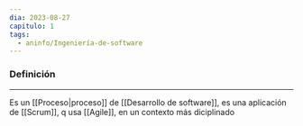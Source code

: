 ```yaml
---
dia: 2023-08-27
capitulo: 1
tags:
  - aninfo/Ingeniería-de-software
---
```

### Definición
---
Es un [[Proceso|proceso]] de [[Desarrollo de software]], es una aplicación de [[Scrum]], q usa [[Agile]], en un contexto más diciplinado
